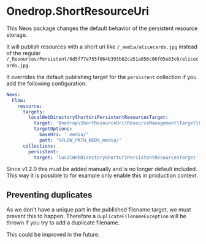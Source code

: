 # Onedrop.ShortResourceUri

This Neos package changes the default behavior of the persistent resource 
storage.
 
It will publish resources with a short uri like `/_media/alicecards.jpg` instead
of the regular `/_Resources/Persistent/0d5f77e755f664b393b62ca51a056c06f05e83c6/alicecards.jpg`.

It overrides the default publishing target for the `persistent` collection if you add the following configuration:
```yaml
Neos:
  Flow:
    resource:
      targets:
        localWebDirectoryShortUriPersistentResourcesTarget:
          target: 'Onedrop\ShortResourceUri\ResourceManagement\Target\FileSystemShortSymlinkTarget'
          targetOptions:
            baseUri: '_media/'
            path: '%FLOW_PATH_WEB%_media/'
      collections:
        persistent:
          target: 'localWebDirectoryShortUriPersistentResourcesTarget'
```

Since v1.2.0 this must be added manually and is no longer default included. This way it is possible to
for example only enable this in production context.

## Preventing duplicates

As we don't have a unique part in the published filename target, we must prevent this to happen.
Therefore a `DuplicateFilenameException` will be thrown if you try to add a duplicate filename.

This could be improved in the future.
